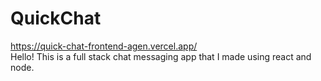 # QuickChat
https://quick-chat-frontend-agen.vercel.app/  
Hello! This is a full stack chat messaging app that I made using react and node.  